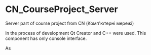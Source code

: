 # CN_CourseProject_Server
Server part of course project from CN (Комп'ютерні мережі)

In the process of development Qt Creator and C++ were used. This component has only console interface.

As
